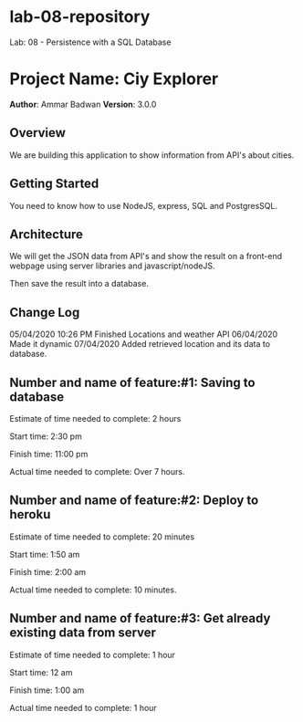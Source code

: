 # lab-08-repository
Lab: 08 - Persistence with a SQL Database

# Project Name: Ciy Explorer

**Author**: Ammar Badwan
**Version**: 3.0.0

## Overview

We are building this application to show information from API's about cities.

## Getting Started

You need to know how to use NodeJS, express, SQL and PostgresSQL.

## Architecture

We will get the JSON data from API's and show the result on a front-end webpage using server libraries and javascript/nodeJS.

Then save the result into a database.

## Change Log

05/04/2020 10:26 PM Finished Locations and weather API
06/04/2020 Made it dynamic
07/04/2020 Added retrieved location and its data to database.

## Number and name of feature:#1: Saving to database

Estimate of time needed to complete: 2 hours

Start time: 2:30 pm

Finish time: 11:00 pm

Actual time needed to complete: Over 7 hours.

## Number and name of feature:#2: Deploy to heroku

Estimate of time needed to complete: 20 minutes

Start time: 1:50 am

Finish time: 2:00 am

Actual time needed to complete: 10 minutes.


## Number and name of feature:#3: Get already existing data from server

Estimate of time needed to complete: 1 hour

Start time: 12 am

Finish time: 1:00 am

Actual time needed to complete: 1 hour
